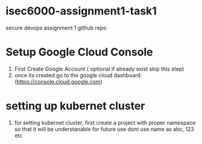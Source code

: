 # isec6000-assignment1-task1
secure devops assignment 1 github repo 

# Setup Google Cloud Console
 1) First Create Google Account ( optional if already exist skip this step)
 2) once its created go to the google cloud dashboard (https://console.cloud.google.com)

# setting up kubernet cluster 
1) for setting kubernet cluster, first create a project with proper namespace so that it will be understanable for future use
   dont use name as abc, 123 etc
 
